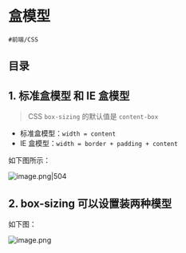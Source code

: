 
# 盒模型


`#前端/CSS` 


## 目录
<!-- toc -->
 ## 1. 标准盒模型 和 IE 盒模型 

>  CSS `box-sizing` 的默认值是 `content-box`

- 标准盒模型：`width = content`
- IE 盒模型：`width = border + padding + content`

如下图所示：

![image.png|504](https://832-1310531898.cos.ap-beijing.myqcloud.com/yuque/3193f0e277d0e85d83a2451b624006f3.png)

## 2. box-sizing 可以设置装两种模型

如下图：

![image.png](https://832-1310531898.cos.ap-beijing.myqcloud.com/yuque/3514efe3929b598730be168652a3e627.png)

